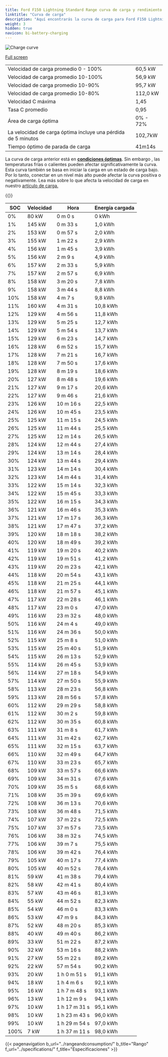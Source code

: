 ```yaml
---
title: Ford F150 Lightning Standard Range curva de carga y rendimiento
linktitle: "Curva de carga"
description: "Aquí encontrarás la curva de carga para Ford F150 Lightning Standard Range."
weight: 3
hidden: true
navicon: bi-battery-charging
---
```

<!-- markdownlint-disable MD033 -->
<img src="/images/models/ford/f150_lightning/f150_lightning_standard_range/chargingcurve.svg" alt="Charge curve" class="img-fluid">

[Full screen](/images/models/ford/f150_lightning/f150_lightning_standard_range/chargingcurve.svg)


<table class="table table-striped border">
<tbody>
<tr>
<td>Velocidad de carga promedio 0 - 100%</td><td>60,5 kW</td>
</tr>
<tr>
<td>Velocidad de carga promedio 10-100%</td><td>56,9 kW</td>
</tr>
<tr>
<td>Velocidad de carga promedio 10-90%</td><td>95,7 kW</td>
</tr>
<tr>
<td>Velocidad de carga promedio 10-80%</td><td>112,0 kW</td>
</tr>
<tr>
<td>Velocidad C máxima</td><td>1,45</td>
</tr>
<tr>
<td>Tasa C promedio</td><td>0,95</td>
</tr>
<tr>
<td>Área de carga óptima</td><td>0% - 72%</td>
</tr>
<tr>
<td>La velocidad de carga óptima incluye una pérdida de 5 minutos</td><td>102,7kW</td>
</tr>
<tr>
<td>Tiempo óptimo de parada de carga</td><td>41m14s</td>
</tr>
</tbody>
</table>


La curva de carga anterior está en **[condiciones óptimas](../../../../../technology/battery/charging/#temperatura)**. Sin embargo , las temperaturas frías o calientes pueden afectar significativamente la curva. Esta curva también se basa en iniciar la carga en un estado de carga bajo. Por lo tanto, conectar en un nivel más alto puede afectar la curva positiva o negativamente. Lea más sobre lo que afecta la velocidad de carga en nuestro [artículo de carga.](../../../../../technology/battery/charging/)


{{<evkxdisplayaddarticle />}}
<table class="table table-striped border">
<thead>
<tr><th>SOC</th><th>Velocidad</th><th>Hora</th><th>Energía cargada</th></tr>
</thead>
<tbody>
<tr>
<td>0%</td><td>80 kW</td><td> 0 m 0 s </td><td>0 kWh </td>
</tr>
<tr>
<td>1%</td><td>145 kW</td><td> 0 m 33 s </td><td>1,0 kWh </td>
</tr>
<tr>
<td>2%</td><td>153 kW</td><td> 0 m 57 s </td><td>2,0 kWh </td>
</tr>
<tr>
<td>3%</td><td>155 kW</td><td> 1 m 22 s </td><td>2,9 kWh </td>
</tr>
<tr>
<td>4%</td><td>156 kW</td><td> 1 m 45 s </td><td>3,9 kWh </td>
</tr>
<tr>
<td>5%</td><td>156 kW</td><td> 2 m 9 s </td><td>4,9 kWh </td>
</tr>
<tr>
<td>6%</td><td>157 kW</td><td> 2 m 33 s </td><td>5,9 kWh </td>
</tr>
<tr>
<td>7%</td><td>157 kW</td><td> 2 m 57 s </td><td>6,9 kWh </td>
</tr>
<tr>
<td>8%</td><td>158 kW</td><td> 3 m 20 s </td><td>7,8 kWh </td>
</tr>
<tr>
<td>9%</td><td>158 kW</td><td> 3 m 44 s </td><td>8,8 kWh </td>
</tr>
<tr>
<td>10%</td><td>158 kW</td><td> 4 m 7 s </td><td>9,8 kWh </td>
</tr>
<tr>
<td>11%</td><td>160 kW</td><td> 4 m 31 s </td><td>10,8 kWh </td>
</tr>
<tr>
<td>12%</td><td>129 kW</td><td> 4 m 56 s </td><td>11,8 kWh </td>
</tr>
<tr>
<td>13%</td><td>129 kW</td><td> 5 m 25 s </td><td>12,7 kWh </td>
</tr>
<tr>
<td>14%</td><td>129 kW</td><td> 5 m 54 s </td><td>13,7 kWh </td>
</tr>
<tr>
<td>15%</td><td>129 kW</td><td> 6 m 23 s </td><td>14,7 kWh </td>
</tr>
<tr>
<td>16%</td><td>128 kW</td><td> 6 m 52 s </td><td>15,7 kWh </td>
</tr>
<tr>
<td>17%</td><td>128 kW</td><td> 7 m 21 s </td><td>16,7 kWh </td>
</tr>
<tr>
<td>18%</td><td>128 kW</td><td> 7 m 50 s </td><td>17,6 kWh </td>
</tr>
<tr>
<td>19%</td><td>128 kW</td><td> 8 m 19 s </td><td>18,6 kWh </td>
</tr>
<tr>
<td>20%</td><td>127 kW</td><td> 8 m 48 s </td><td>19,6 kWh </td>
</tr>
<tr>
<td>21%</td><td>127 kW</td><td> 9 m 17 s </td><td>20,6 kWh </td>
</tr>
<tr>
<td>22%</td><td>127 kW</td><td> 9 m 46 s </td><td>21,6 kWh </td>
</tr>
<tr>
<td>23%</td><td>126 kW</td><td> 10 m 16 s </td><td>22,5 kWh </td>
</tr>
<tr>
<td>24%</td><td>126 kW</td><td> 10 m 45 s </td><td>23,5 kWh </td>
</tr>
<tr>
<td>25%</td><td>125 kW</td><td> 11 m 15 s </td><td>24,5 kWh </td>
</tr>
<tr>
<td>26%</td><td>125 kW</td><td> 11 m 44 s </td><td>25,5 kWh </td>
</tr>
<tr>
<td>27%</td><td>125 kW</td><td> 12 m 14 s </td><td>26,5 kWh </td>
</tr>
<tr>
<td>28%</td><td>124 kW</td><td> 12 m 44 s </td><td>27,4 kWh </td>
</tr>
<tr>
<td>29%</td><td>124 kW</td><td> 13 m 14 s </td><td>28,4 kWh </td>
</tr>
<tr>
<td>30%</td><td>124 kW</td><td> 13 m 44 s </td><td>29,4 kWh </td>
</tr>
<tr>
<td>31%</td><td>123 kW</td><td> 14 m 14 s </td><td>30,4 kWh </td>
</tr>
<tr>
<td>32%</td><td>123 kW</td><td> 14 m 44 s </td><td>31,4 kWh </td>
</tr>
<tr>
<td>33%</td><td>122 kW</td><td> 15 m 14 s </td><td>32,3 kWh </td>
</tr>
<tr>
<td>34%</td><td>122 kW</td><td> 15 m 45 s </td><td>33,3 kWh </td>
</tr>
<tr>
<td>35%</td><td>122 kW</td><td> 16 m 15 s </td><td>34,3 kWh </td>
</tr>
<tr>
<td>36%</td><td>121 kW</td><td> 16 m 46 s </td><td>35,3 kWh </td>
</tr>
<tr>
<td>37%</td><td>121 kW</td><td> 17 m 17 s </td><td>36,3 kWh </td>
</tr>
<tr>
<td>38%</td><td>121 kW</td><td> 17 m 47 s </td><td>37,2 kWh </td>
</tr>
<tr>
<td>39%</td><td>120 kW</td><td> 18 m 18 s </td><td>38,2 kWh </td>
</tr>
<tr>
<td>40%</td><td>120 kW</td><td> 18 m 49 s </td><td>39,2 kWh </td>
</tr>
<tr>
<td>41%</td><td>119 kW</td><td> 19 m 20 s </td><td>40,2 kWh </td>
</tr>
<tr>
<td>42%</td><td>119 kW</td><td> 19 m 51 s </td><td>41,2 kWh </td>
</tr>
<tr>
<td>43%</td><td>119 kW</td><td> 20 m 23 s </td><td>42,1 kWh </td>
</tr>
<tr>
<td>44%</td><td>118 kW</td><td> 20 m 54 s </td><td>43,1 kWh </td>
</tr>
<tr>
<td>45%</td><td>118 kW</td><td> 21 m 25 s </td><td>44,1 kWh </td>
</tr>
<tr>
<td>46%</td><td>118 kW</td><td> 21 m 57 s </td><td>45,1 kWh </td>
</tr>
<tr>
<td>47%</td><td>117 kW</td><td> 22 m 28 s </td><td>46,1 kWh </td>
</tr>
<tr>
<td>48%</td><td>117 kW</td><td> 23 m 0 s </td><td>47,0 kWh </td>
</tr>
<tr>
<td>49%</td><td>116 kW</td><td> 23 m 32 s </td><td>48,0 kWh </td>
</tr>
<tr>
<td>50%</td><td>116 kW</td><td> 24 m 4 s </td><td>49,0 kWh </td>
</tr>
<tr>
<td>51%</td><td>116 kW</td><td> 24 m 36 s </td><td>50,0 kWh </td>
</tr>
<tr>
<td>52%</td><td>115 kW</td><td> 25 m 8 s </td><td>51,0 kWh </td>
</tr>
<tr>
<td>53%</td><td>115 kW</td><td> 25 m 40 s </td><td>51,9 kWh </td>
</tr>
<tr>
<td>54%</td><td>115 kW</td><td> 26 m 13 s </td><td>52,9 kWh </td>
</tr>
<tr>
<td>55%</td><td>114 kW</td><td> 26 m 45 s </td><td>53,9 kWh </td>
</tr>
<tr>
<td>56%</td><td>114 kW</td><td> 27 m 18 s </td><td>54,9 kWh </td>
</tr>
<tr>
<td>57%</td><td>114 kW</td><td> 27 m 50 s </td><td>55,9 kWh </td>
</tr>
<tr>
<td>58%</td><td>113 kW</td><td> 28 m 23 s </td><td>56,8 kWh </td>
</tr>
<tr>
<td>59%</td><td>113 kW</td><td> 28 m 56 s </td><td>57,8 kWh </td>
</tr>
<tr>
<td>60%</td><td>112 kW</td><td> 29 m 29 s </td><td>58,8 kWh </td>
</tr>
<tr>
<td>61%</td><td>112 kW</td><td> 30 m 2 s </td><td>59,8 kWh </td>
</tr>
<tr>
<td>62%</td><td>112 kW</td><td> 30 m 35 s </td><td>60,8 kWh </td>
</tr>
<tr>
<td>63%</td><td>111 kW</td><td> 31 m 8 s </td><td>61,7 kWh </td>
</tr>
<tr>
<td>64%</td><td>111 kW</td><td> 31 m 42 s </td><td>62,7 kWh </td>
</tr>
<tr>
<td>65%</td><td>111 kW</td><td> 32 m 15 s </td><td>63,7 kWh </td>
</tr>
<tr>
<td>66%</td><td>110 kW</td><td> 32 m 49 s </td><td>64,7 kWh </td>
</tr>
<tr>
<td>67%</td><td>110 kW</td><td> 33 m 23 s </td><td>65,7 kWh </td>
</tr>
<tr>
<td>68%</td><td>109 kW</td><td> 33 m 57 s </td><td>66,6 kWh </td>
</tr>
<tr>
<td>69%</td><td>109 kW</td><td> 34 m 31 s </td><td>67,6 kWh </td>
</tr>
<tr>
<td>70%</td><td>109 kW</td><td> 35 m 5 s </td><td>68,6 kWh </td>
</tr>
<tr>
<td>71%</td><td>108 kW</td><td> 35 m 39 s </td><td>69,6 kWh </td>
</tr>
<tr>
<td>72%</td><td>108 kW</td><td> 36 m 13 s </td><td>70,6 kWh </td>
</tr>
<tr>
<td>73%</td><td>108 kW</td><td> 36 m 48 s </td><td>71,5 kWh </td>
</tr>
<tr>
<td>74%</td><td>107 kW</td><td> 37 m 22 s </td><td>72,5 kWh </td>
</tr>
<tr>
<td>75%</td><td>107 kW</td><td> 37 m 57 s </td><td>73,5 kWh </td>
</tr>
<tr>
<td>76%</td><td>106 kW</td><td> 38 m 32 s </td><td>74,5 kWh </td>
</tr>
<tr>
<td>77%</td><td>106 kW</td><td> 39 m 7 s </td><td>75,5 kWh </td>
</tr>
<tr>
<td>78%</td><td>106 kW</td><td> 39 m 42 s </td><td>76,4 kWh </td>
</tr>
<tr>
<td>79%</td><td>105 kW</td><td> 40 m 17 s </td><td>77,4 kWh </td>
</tr>
<tr>
<td>80%</td><td>105 kW</td><td> 40 m 52 s </td><td>78,4 kWh </td>
</tr>
<tr>
<td>81%</td><td>59 kW</td><td> 41 m 38 s </td><td>79,4 kWh </td>
</tr>
<tr>
<td>82%</td><td>58 kW</td><td> 42 m 41 s </td><td>80,4 kWh </td>
</tr>
<tr>
<td>83%</td><td>57 kW</td><td> 43 m 46 s </td><td>81,3 kWh </td>
</tr>
<tr>
<td>84%</td><td>55 kW</td><td> 44 m 52 s </td><td>82,3 kWh </td>
</tr>
<tr>
<td>85%</td><td>54 kW</td><td> 46 m 0 s </td><td>83,3 kWh </td>
</tr>
<tr>
<td>86%</td><td>53 kW</td><td> 47 m 9 s </td><td>84,3 kWh </td>
</tr>
<tr>
<td>87%</td><td>52 kW</td><td> 48 m 20 s </td><td>85,3 kWh </td>
</tr>
<tr>
<td>88%</td><td>40 kW</td><td> 49 m 40 s </td><td>86,2 kWh </td>
</tr>
<tr>
<td>89%</td><td>33 kW</td><td> 51 m 22 s </td><td>87,2 kWh </td>
</tr>
<tr>
<td>90%</td><td>32 kW</td><td> 53 m 16 s </td><td>88,2 kWh </td>
</tr>
<tr>
<td>91%</td><td>27 kW</td><td> 55 m 22 s </td><td>89,2 kWh </td>
</tr>
<tr>
<td>92%</td><td>22 kW</td><td> 57 m 54 s </td><td>90,2 kWh </td>
</tr>
<tr>
<td>93%</td><td>20 kW</td><td>1 h 0 m 51 s </td><td>91,1 kWh </td>
</tr>
<tr>
<td>94%</td><td>18 kW</td><td>1 h 4 m 6 s </td><td>92,1 kWh </td>
</tr>
<tr>
<td>95%</td><td>16 kW</td><td>1 h 7 m 48 s </td><td>93,1 kWh </td>
</tr>
<tr>
<td>96%</td><td>13 kW</td><td>1 h 12 m 9 s </td><td>94,1 kWh </td>
</tr>
<tr>
<td>97%</td><td>10 kW</td><td>1 h 17 m 31 s </td><td>95,1 kWh </td>
</tr>
<tr>
<td>98%</td><td>10 kW</td><td>1 h 23 m 43 s </td><td>96,0 kWh </td>
</tr>
<tr>
<td>99%</td><td>10 kW</td><td>1 h 29 m 54 s </td><td>97,0 kWh </td>
</tr>
<tr>
<td>100%</td><td>7 kW</td><td>1 h 37 m 11 s </td><td>98,0 kWh </td>
</tr>
</tbody>
</table>


{{< pagenavigation b_url="../rangeandconsumption/" b_title="Rango" f_url="../specifications/" f_title="Especificaciones" >}}
